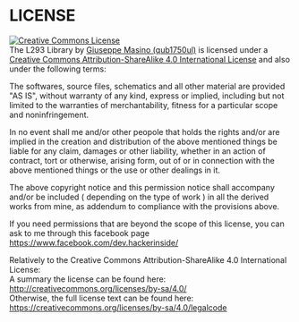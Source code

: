 # LICENSE #

<a rel="license" href="http://creativecommons.org/licenses/by-sa/4.0/">
<img alt="Creative Commons License" style="border-width:0" src="https://i.creativecommons.org/l/by-sa/4.0/88x31.png" />
</a>
<br />
<span xmlns:dct="http://purl.org/dc/terms/" property="dct:title">The L293 Library</span> by <a xmlns:cc="http://creativecommons.org/ns#" href="https://github.com/qub1750ul/Arduino_L293" property="cc:attributionName" rel="cc:attributionURL">Giuseppe Masino (qub1750ul)</a> is licensed under a <a rel="license" href="http://creativecommons.org/licenses/by-sa/4.0/">Creative Commons Attribution-ShareAlike 4.0 International License</a> and also under the following terms:  

The softwares, source files, schematics and all other material are provided "AS IS", without warranty of any kind, express or implied, including but not limited to the warranties of merchantability, fitness for a particular scope and noninfringement.   

In no event shall me and/or other peopole that holds the rights and/or are implied in the creation and distribution of the above mentioned things be liable for any claim, damages or other liability, whether in an action of contract, tort or otherwise, arising form, out of or in connection with the above mentioned things or the use or other dealings in it.  

The above copyright notice and this permission notice shall accompany and/or be included ( depending on the type of work ) in all the derived works from mine, as addendum to compliance with the provisions above.  

If you need permissions that are beyond the scope of this license, you can ask to me through this facebook page <a xmlns:cc="http://creativecommons.org/ns#" href="https://www.facebook.com/dev.hackerinside/" rel="cc:morePermissions">https://www.facebook.com/dev.hackerinside/</a>

Relatively to the Creative Commons Attribution-ShareAlike 4.0 International License:  
A summary the license can be found here: http://creativecommons.org/licenses/by-sa/4.0/  
Otherwise, the full license text can be found here: https://creativecommons.org/licenses/by-sa/4.0/legalcode
